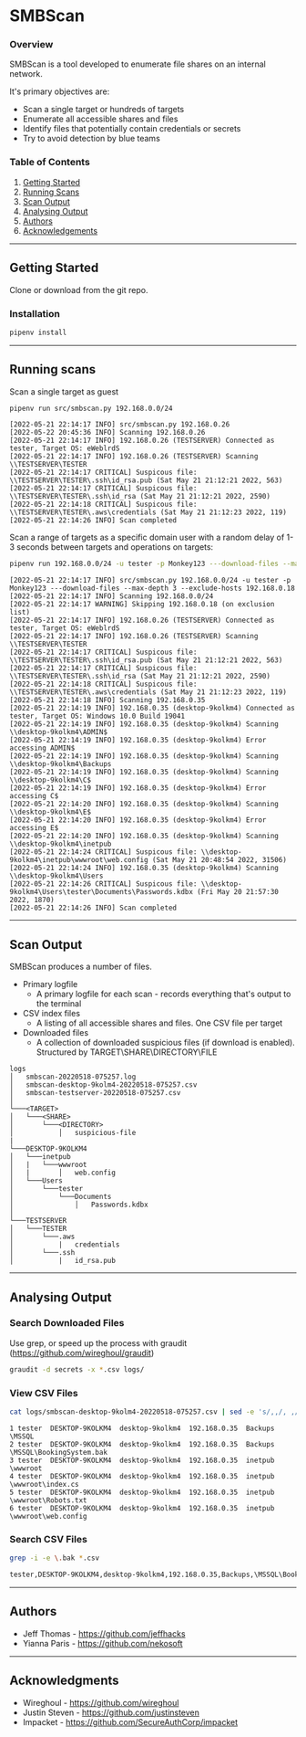 # SMBScan

### Overview
SMBScan is a tool developed to enumerate file shares on an internal network.

It's primary objectives are:

* Scan a single target or hundreds of targets
* Enumerate all accessible shares and files
* Identify files that potentially contain credentials or secrets
* Try to avoid detection by blue teams

### Table of Contents
1. [Getting Started](#getting-started)
2. [Running Scans](#running-scans)
3. [Scan Output](#scan-output)
4. [Analysing Output](#analysing-output)
5. [Authors](#authors)
6. [Acknowledgements](#acknowledgments)

---
## Getting Started
Clone or download from the git repo.

### Installation
```bash
pipenv install
```

---
## Running scans
Scan a single target as guest
```bash
pipenv run src/smbscan.py 192.168.0.0/24
```

```log
[2022-05-21 22:14:17 INFO] src/smbscan.py 192.168.0.26
[2022-05-22 20:45:36 INFO] Scanning 192.168.0.26
[2022-05-21 22:14:17 INFO] 192.168.0.26 (TESTSERVER) Connected as tester, Target OS: eWeblrdS
[2022-05-21 22:14:17 INFO] 192.168.0.26 (TESTSERVER) Scanning \\TESTSERVER\TESTER
[2022-05-21 22:14:17 CRITICAL] Suspicous file: \\TESTSERVER\TESTER\.ssh\id_rsa.pub (Sat May 21 21:12:21 2022, 563)
[2022-05-21 22:14:17 CRITICAL] Suspicous file: \\TESTSERVER\TESTER\.ssh\id_rsa (Sat May 21 21:12:21 2022, 2590)
[2022-05-21 22:14:18 CRITICAL] Suspicous file: \\TESTSERVER\TESTER\.aws\credentials (Sat May 21 21:12:23 2022, 119)
[2022-05-21 22:14:26 INFO] Scan completed
```

Scan a range of targets as a specific domain user with a random delay of 1-3 seconds between targets and operations on targets:
```bash
pipenv run 192.168.0.0/24 -u tester -p Monkey123 ---download-files --max-depth 3 --exclude-hosts 192.168.0.18
```

```log
[2022-05-21 22:14:17 INFO] src/smbscan.py 192.168.0.0/24 -u tester -p Monkey123 ---download-files --max-depth 3 --exclude-hosts 192.168.0.18
[2022-05-21 22:14:17 INFO] Scanning 192.168.0.0/24
[2022-05-21 22:14:17 WARNING] Skipping 192.168.0.18 (on exclusion list)
[2022-05-21 22:14:17 INFO] 192.168.0.26 (TESTSERVER) Connected as tester, Target OS: eWeblrdS
[2022-05-21 22:14:17 INFO] 192.168.0.26 (TESTSERVER) Scanning \\TESTSERVER\TESTER
[2022-05-21 22:14:17 CRITICAL] Suspicous file: \\TESTSERVER\TESTER\.ssh\id_rsa.pub (Sat May 21 21:12:21 2022, 563)
[2022-05-21 22:14:17 CRITICAL] Suspicous file: \\TESTSERVER\TESTER\.ssh\id_rsa (Sat May 21 21:12:21 2022, 2590)
[2022-05-21 22:14:18 CRITICAL] Suspicous file: \\TESTSERVER\TESTER\.aws\credentials (Sat May 21 21:12:23 2022, 119)
[2022-05-21 22:14:18 INFO] Scanning 192.168.0.35
[2022-05-21 22:14:19 INFO] 192.168.0.35 (desktop-9kolkm4) Connected as tester, Target OS: Windows 10.0 Build 19041
[2022-05-21 22:14:19 INFO] 192.168.0.35 (desktop-9kolkm4) Scanning \\desktop-9kolkm4\ADMIN$
[2022-05-21 22:14:19 INFO] 192.168.0.35 (desktop-9kolkm4) Error accessing ADMIN$
[2022-05-21 22:14:19 INFO] 192.168.0.35 (desktop-9kolkm4) Scanning \\desktop-9kolkm4\Backups
[2022-05-21 22:14:19 INFO] 192.168.0.35 (desktop-9kolkm4) Scanning \\desktop-9kolkm4\C$
[2022-05-21 22:14:19 INFO] 192.168.0.35 (desktop-9kolkm4) Error accessing C$
[2022-05-21 22:14:20 INFO] 192.168.0.35 (desktop-9kolkm4) Scanning \\desktop-9kolkm4\E$
[2022-05-21 22:14:20 INFO] 192.168.0.35 (desktop-9kolkm4) Error accessing E$
[2022-05-21 22:14:20 INFO] 192.168.0.35 (desktop-9kolkm4) Scanning \\desktop-9kolkm4\inetpub
[2022-05-21 22:14:24 CRITICAL] Suspicous file: \\desktop-9kolkm4\inetpub\wwwroot\web.config (Sat May 21 20:48:54 2022, 31506)
[2022-05-21 22:14:24 INFO] 192.168.0.35 (desktop-9kolkm4) Scanning \\desktop-9kolkm4\Users
[2022-05-21 22:14:26 CRITICAL] Suspicous file: \\desktop-9kolkm4\Users\tester\Documents\Passwords.kdbx (Fri May 20 21:57:30 2022, 1870)
[2022-05-21 22:14:26 INFO] Scan completed
```

---
## Scan Output
SMBScan produces a number of files.

* Primary logfile
  * A primary logfile for each scan - records everything that's output to the terminal
* CSV index files
  * A listing of all accessible shares and files. One CSV file per target
* Downloaded files
  * A collection of downloaded suspicious files (if download is enabled). Structured by TARGET\SHARE\DIRECTORY\FILE

```
logs
│   smbscan-20220518-075257.log
│   smbscan-desktop-9kolm4-20220518-075257.csv
│   smbscan-testserver-20220518-075257.csv
│
└───<TARGET>
│   └───<SHARE>
│       └───<DIRECTORY>
│           │   suspicious-file
|
└───DESKTOP-9KOLKM4
│   └───inetpub
│   |   └───wwwroot
│   |       │   web.config
│   └───Users
│       └───tester
│           └───Documents
│               │   Passwords.kdbx
│   
└───TESTSERVER
│   └───TESTER
│       └───.aws
│           |   credentials
│       └───.ssh
│           |   id_rsa.pub
```

---
## Analysing Output

### Search Downloaded Files
Use grep, or speed up the process with graudit (https://github.com/wireghoul/graudit)
```bash
graudit -d secrets -x *.csv logs/
```

### View CSV Files
```bash
cat logs/smbscan-desktop-9kolm4-20220518-075257.csv | sed -e 's/,,/, ,/g' | column -s, -t | less -#5 -N -S
```

```
1 tester  DESKTOP-9KOLKM4  desktop-9kolkm4  192.168.0.35  Backups  \MSSQL
2 tester  DESKTOP-9KOLKM4  desktop-9kolkm4  192.168.0.35  Backups  \MSSQL\BookingSystem.bak
3 tester  DESKTOP-9KOLKM4  desktop-9kolkm4  192.168.0.35  inetpub  \wwwroot
4 tester  DESKTOP-9KOLKM4  desktop-9kolkm4  192.168.0.35  inetpub  \wwwroot\index.cs
5 tester  DESKTOP-9KOLKM4  desktop-9kolkm4  192.168.0.35  inetpub  \wwwroot\Robots.txt
6 tester  DESKTOP-9KOLKM4  desktop-9kolkm4  192.168.0.35  inetpub  \wwwroot\web.config
```

### Search CSV Files
```bash
grep -i -e \.bak *.csv

tester,DESKTOP-9KOLKM4,desktop-9kolkm4,192.168.0.35,Backups,\MSSQL\BookingSystem.bak.....
```

---
## Authors
* Jeff Thomas - https://github.com/jeffhacks
* Yianna Paris - https://github.com/nekosoft

---
## Acknowledgments
* Wireghoul - https://github.com/wireghoul
* Justin Steven - https://github.com/justinsteven
* Impacket - https://github.com/SecureAuthCorp/impacket
